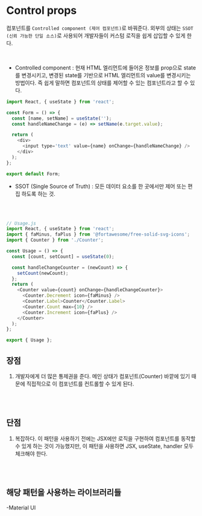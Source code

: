 # Control props

컴포넌트를 `Controlled component (제어 컴포넌트)`로 바꿔준다. 외부의 상태는 `SSOT (신뢰 가능한 단일 소스)`로 사용되어 개발자들이 커스텀 로직을 쉽게 삽입할 수 있게 한다.

<br/>

- Controlled component : 현재 HTML 엘리먼트에 들어온 정보를 prop으로 state를 변경시키고, 변경된 state를 기반으로 HTML 엘리먼트의 value를 변경시키는 방법이다. 즉 쉽게 말하면 컴포넌트의 상태를 제어할 수 있는 컴포넌트라고 할 수 있다.

```javascript
import React, { useState } from 'react';

const Form = () => {
  const [name, setName] = useState('');
  const handleNameChange = (e) => setName(e.target.value);

  return (
    <div>
      <input type='text' value={name} onChange={handleNameChange} />
    </div>
  );
};

export default Form;
```

- SSOT (Single Source of Truth) : 모든 데이터 요소를 한 곳에서만 제어 또는 편집 하도록 하는 것.

<br/>
<br/>

```javascript
// Usage.js
import React, { useState } from 'react';
import { faMinus, faPlus } from '@fortawesome/free-solid-svg-icons';
import { Counter } from './Counter';

const Usage = () => {
  const [count, setCount] = useState(0);

  const handleChangeCounter = (newCount) => {
    setCount(newCount);
  };
  return (
    <Counter value={count} onChange={handleChangeCounter}>
      <Counter.Decrement icon={faMinus} />
      <Counter.Label>Counter</Counter.Label>
      <Counter.Count max={10} />
      <Counter.Increment icon={faPlus} />
    </Counter>
  );
};

export { Usage };
```

## 장점

1. 개발자에게 더 많은 통제권을 준다. 메인 상태가 컴포넌트(Counter) 바깥에 있기 때문에 직접적으로 이 컴포넌트를 컨트롤할 수 있게 된다.

<br/>
<br/>

## 단점

1. 복잡하다. 이 패턴을 사용하기 전에는 JSX에만 로직을 구현하여 컴포넌트를 동작할 수 있게 하는 것이 가능했지만, 이 패턴을 사용하면 JSX, useState, handler 모두 체크해야 한다.

<br/>
<br/>

## 해당 패턴을 사용하는 라이브러리들

-Material UI
